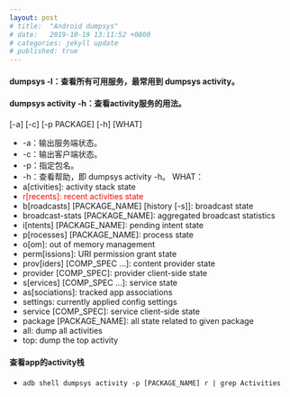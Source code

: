 ```yaml
---
layout: post
# title:  "Android dumpsys"
# date:   2019-10-19 13:11:52 +0800
# categories: jekyll update
# published: true
---
```


#### dumpsys -l：查看所有可用服务，最常用到 dumpsys activity。
#### dumpsys activity -h：查看activity服务的用法。
[-a] [-c] [-p PACKAGE] [-h] [WHAT]
- -a：输出服务端状态。
- -c：输出客户端状态。
- -p：指定包名。
- -h：查看帮助，即 dumpsys activity -h。
WHAT：
- a[ctivities]: activity stack state
- <font color=red>r[recents]: recent activities state</font>
- b[roadcasts] [PACKAGE_NAME] [history [-s]]: broadcast state
- broadcast-stats [PACKAGE_NAME]: aggregated broadcast statistics
- i[ntents] [PACKAGE_NAME]: pending intent state
- p[rocesses] [PACKAGE_NAME]: process state
- o[om]: out of memory management
- perm[issions]: URI permission grant state
- prov[iders] [COMP_SPEC ...]: content provider state
- provider [COMP_SPEC]: provider client-side state
- s[ervices] [COMP_SPEC ...]: service state
- as[sociations]: tracked app associations
- settings: currently applied config settings
- service [COMP_SPEC]: service client-side state
- package [PACKAGE_NAME]: all state related to given package
- all: dump all activities
- top: dump the top activity
#### 查看app的activity栈
- `adb shell dumpsys activity -p [PACKAGE_NAME] r | grep Activities`